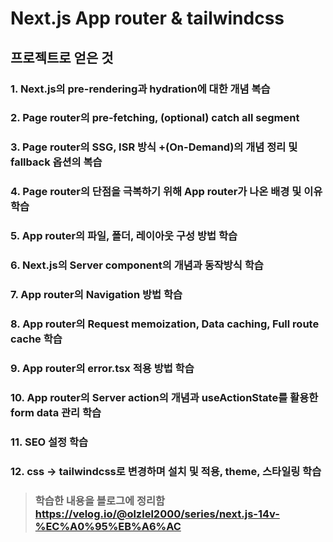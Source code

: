 # Next.js App router & tailwindcss

## 프로젝트로 얻은 것

### 1. Next.js의 pre-rendering과 hydration에 대한 개념 복습

### 2. Page router의 pre-fetching, (optional) catch all segment

### 3. Page router의 SSG, ISR 방식 +(On-Demand)의 개념 정리 및 fallback 옵션의 복습

### 4. Page router의 단점을 극복하기 위해 App router가 나온 배경 및 이유 학습

### 5. App router의 파일, 폴더, 레이아웃 구성 방법 학습

### 6. Next.js의 Server component의 개념과 동작방식 학습

### 7. App router의 Navigation 방법 학습

### 8. App router의 Request memoization, Data caching, Full route cache 학습

### 9. App router의 error.tsx 적용 방법 학습

### 10. App router의 Server action의 개념과 useActionState를 활용한 form data 관리 학습

### 11. SEO 설정 학습

### 12. css -> tailwindcss로 변경하며 설치 및 적용, theme, 스타일링 학습

> ### 학습한 내용을 블로그에 정리함 https://velog.io/@olzlel2000/series/next.js-14v-%EC%A0%95%EB%A6%AC
